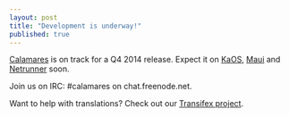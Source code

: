 ```yaml
---
layout: post
title: "Development is underway!"
published: true
---
```


[Calamares](https://github.com/calamares/calamares) is on track for a Q4 2014 release. Expect it on [KaOS](http://kaosx.us), [Maui](http://maui-project.org) and [Netrunner](http://www.netrunner-os.com/) soon.

Join us on IRC: #calamares on chat.freenode.net.

Want to help with translations? Check out our [Transifex project](https://www.transifex.com/projects/p/calamares/).